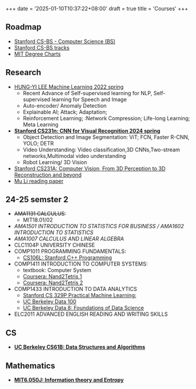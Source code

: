 +++
date = '2025-01-10T10:37:22+08:00'
draft = true
title = 'Courses'
+++
## Roadmap
- [Stanford CS-BS - Computer Science (BS)](https://bulletin.stanford.edu/programs/CS-BS)
- [Stanford CS-BS tracks](https://www.cs.stanford.edu/bachelors-compsci-tracks-overview)
- [MIT Degree Charts](https://catalog.mit.edu/degree-charts/computer-science-engineering-course-6-3/)

## Research 
- [HUNG-YI LEE Machine Learning 2022 spring](https://speech.ee.ntu.edu.tw/~hylee/ml/2022-spring.php)
    - Recent Advance of Self-supervised learning for NLP, Self-supervised learning for Speech and Image
    - Auto-encoder/ Anomaly Detection
    - Explainable AI; Attack; Adaptation; 
    - Reinforcement Learning; :Network Compression; Life-long Learning; Meta Learning
- **[Stanford CS231n: CNN for Visual Recognition 2024 spring](https://cs231n.stanford.edu/schedule.html)**
    - Object Detection and Image Segmentation: ViT; FCN, Faster R-CNN, YOLO; DETR
    - Video Understanding: Video classification,3D CNNs,Two-stream networks,Multimodal video understanding
    - Robot Learning/ 3D Vision
- [Stanford CS231A: Computer Vision, From 3D Perception to 3D Reconstruction and beyond](https://web.stanford.edu/class/cs231a/)
- [Mu Li reading paper](https://space.bilibili.com/1567748478/channel/collectiondetail?sid=32744)

## 24-25 semster 2
- <del>AMA1131 CALCULUS</del>:
    - MIT18.01/02
- _AMA1501 INTRODUCTION TO STATISTICS FOR BUSINESS / AMA1602 INTRODUCTION TO STATISTICS_
- _AMA1007 CALCULUS AND LINEAR ALGEBRA_	 
- CLC1104P UNIVERSITY CHINESE
- COMP1011 PROGRAMMING FUNDAMENTALS:
    - [CS106L: Stanford C++ Programming](https://web.stanford.edu/class/cs106l/)
- COMP1411 INTRODUCTION TO COMPUTER SYSTEMS:
    - textbook: Computer System
    - [Coursera: Nand2Tetris 1](https://www.coursera.org/learn/build-a-computer/home/week/1)
    - [Coursera: Nand2Tetris 2](https://www.coursera.org/learn/nand2tetris2/home/welcome)
- COMP1433 INTRODUCTION TO DATA ANALYTICS
    - [Stanford CS 329P Practical Machine Learning: ](https://space.bilibili.com/1567748478/channel/collectiondetail?sid=28144)
    - [UC Berkeley Data 100](https://ds100.org)
    - [UC Berkeley Data 8: Foundations of Data Science](http://www.data8.org/sp25/)
- ELC2011 ADVANCED ENGLISH READING AND WRITING SKILLS

## CS
- **[UC Berkeley CS61B: Data Structures and Algorithms](https://fa24.datastructur.es)**

## Mathematics
- **[MIT6.050J: Information theory and Entropy](https://ocw.mit.edu/courses/6-050j-information-and-entropy-spring-2008/pages/syllabus/)**
